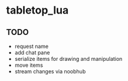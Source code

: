 # tabletop_lua

## TODO

- request name
- add chat pane
- serialize items for drawing and manipulation
- move items
- stream changes via noobhub
